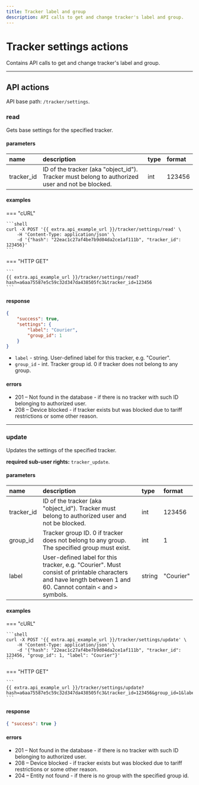 ```yaml
---
title: Tracker label and group
description: API calls to get and change tracker's label and group.
---
```


# Tracker settings actions

Contains API calls to get and change tracker's label and group.

***

## API actions

API base path: `/tracker/settings`.

### read

Gets base settings for the specified tracker.

#### parameters

| name       | description                                                                                     | type | format |
|:-----------|:------------------------------------------------------------------------------------------------|:-----|:-------|
| tracker_id | ID of the tracker (aka "object_id"). Tracker must belong to authorized user and not be blocked. | int  | 123456 |

#### examples

=== "cURL"

    ```shell
    curl -X POST '{{ extra.api_example_url }}/tracker/settings/read' \
        -H 'Content-Type: application/json' \
        -d '{"hash": "22eac1c27af4be7b9d04da2ce1af111b", "tracker_id": 123456}'
    ```

=== "HTTP GET"

    ```
    {{ extra.api_example_url }}/tracker/settings/read?hash=a6aa75587e5c59c32d347da438505fc3&tracker_id=123456
    ```

#### response

```json
{
    "success": true,
    "settings": {
        "label": "Courier",
        "group_id": 1
    }
}
```

* `label` - string. User-defined label for this tracker, e.g. "Courier".
* `group_id` - int. Tracker group id. 0 if tracker does not belong to any group.

#### errors

* 201 – Not found in the database - if there is no tracker with such ID belonging to authorized user.
* 208 – Device blocked - if tracker exists but was blocked due to tariff restrictions or some other reason.

***

### update

Updates the settings of the specified tracker.

**required sub-user rights:** `tracker_update`.

#### parameters

| name       | description                                                                                                                                                     | type   | format    |
|:-----------|:----------------------------------------------------------------------------------------------------------------------------------------------------------------|:-------|:----------|
| tracker_id | ID of the tracker (aka "object_id"). Tracker must belong to authorized user and not be blocked.                                                                 | int    | 123456    |
| group_id   | Tracker group ID. 0 if tracker does not belong to any group. The specified group must exist.                                                                    | int    | 1         |
| label      | User-defined label for this tracker, e.g. "Courier". Must consist of printable characters and have length between 1 and 60. Cannot contain `<` and `>` symbols. | string | "Courier" |

#### examples

=== "cURL"

    ```shell
    curl -X POST '{{ extra.api_example_url }}/tracker/settings/update' \
        -H 'Content-Type: application/json' \
        -d '{"hash": "22eac1c27af4be7b9d04da2ce1af111b", "tracker_id": 123456, "group_id": 1, "label": "Courier"}'
    ```

=== "HTTP GET"

    ```
    {{ extra.api_example_url }}/tracker/settings/update?hash=a6aa75587e5c59c32d347da438505fc3&tracker_id=123456&group_id=1&label=Courier
    ```

#### response

```json
{ "success": true }
```

#### errors

* 201 – Not found in the database - if there is no tracker with such ID belonging to authorized user.
* 208 – Device blocked - if tracker exists but was blocked due to tariff restrictions or some other reason.
* 204 – Entity not found - if there is no group with the specified group id.

